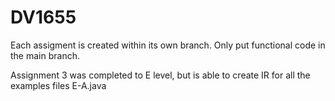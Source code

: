 # DV1655
Each assigment is created within its own branch.
Only put functional code in the main branch.

Assignment 3 was completed to E level, but is able to create IR for all the examples files E-A.java 
